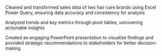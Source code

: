 Cleaned and transformed sales data of two hair care brands using Excel Power Query, ensuring data accuracy and 
consistency for analysis 

Analyzed trends and key metrics through pivot tables, uncovering actionable insights 

Created an engaging PowerPoint presentation to visualize findings and provided strategic recommendations to 
stakeholders for better decision-making
